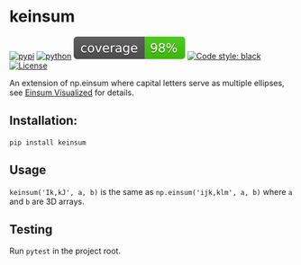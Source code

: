 # keinsum

[![pypi](https://img.shields.io/pypi/v/keinsum.svg)](https://pypi.python.org/pypi/keinsum)
[![python](https://img.shields.io/pypi/pyversions/keinsum.svg)](https://pypi.org/project/keinsum/)
![Coverage Badge](https://raw.githubusercontent.com/axil/keinsum/master/img/coverage.svg)
[![Code style: black](https://img.shields.io/badge/code%20style-black-000000.svg)](https://github.com/psf/black)
[![License](https://img.shields.io/pypi/l/keinsum)](https://pypi.org/project/keinsum/)

An extension of np.einsum where capital letters serve as multiple ellipses, see [Einsum Visualized](https://betterprogramming.pub/einsum-visualized-c050903145ef?sk=e05c7d70e150f91e29f3d0a37326e087) for details.

## Installation: 

    pip install keinsum

## Usage

`keinsum('Ik,kJ', a, b)` is the same as `np.einsum('ijk,klm', a, b)` where `a` and `b` are 3D arrays.

## Testing

Run `pytest` in the project root.
